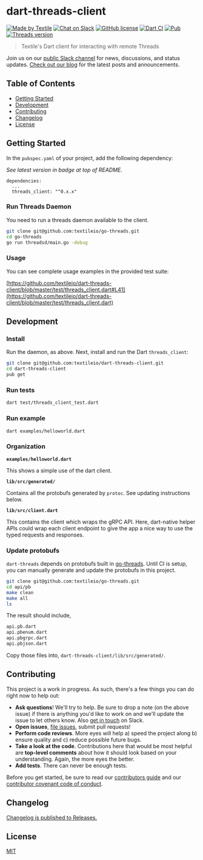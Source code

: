 # dart-threads-client

[![Made by Textile](https://img.shields.io/badge/made%20by-Textile-informational.svg?style=popout-square)](https://textile.io)
[![Chat on Slack](https://img.shields.io/badge/slack-slack.textile.io-informational.svg?style=popout-square)](https://slack.textile.io)
[![GitHub license](https://img.shields.io/github/license/textileio/dart-threads-client.svg?style=popout-square)](./LICENSE)
[![Dart CI](https://github.com/textileio/dart-threads-client/workflows/Dart%20CI/badge.svg?branch=master)](https://github.com/textileio/dart-threads-client/actions?query=workflow%3A%22Dart+CI%22)
[![Pub](https://img.shields.io/pub/v/threads_client.svg)](https://pub.dartlang.org/packages/threads_client)
[![Threads version](https://img.shields.io/badge/dynamic/yaml?color=3527ff&label=Threads&prefix=v&query=packages.threads_client_grpc.version&url=https%3A%2F%2Fraw.githubusercontent.com%2Ftextileio%2Fdart-threads-client%2Fmaster%2Fpubspec.lock)](https://github.com/textileio/go-threads)

> Textile's Dart client for interacting with remote Threads

Join us on our [public Slack channel](https://slack.textile.io/) for news, discussions, and status updates. [Check out our blog](https://medium.com/textileio) for the latest posts and announcements.

## Table of Contents

-   [Getting Started](#getting_started)
-   [Development](#development)
-   [Contributing](#contributing)
-   [Changelog](#changelog)
-   [License](#license)

## Getting Started

In the `pubspec.yaml` of your project, add the following dependency:

_See latest version in badge at top of README._

```
dependencies:
  ...
  threads_client: "^0.x.x"
```

### Run Threads Daemon

You need to run a threads daemon available to the client.

```sh
git clone git@github.com:textileio/go-threads.git
cd go-threads
go run threadsd/main.go -debug
```

### Usage

You can see complete usage examples in the provided test suite:

[https://github.com/textileio/dart-threads-client/blob/master/test/threads_client.dart#L41](https://github.com/textileio/dart-threads-client/blob/master/test/threads_client.dart)

## Development

### Install

Run the daemon, as above. Next, install and run the Dart `threads_client`:

```sh
git clone git@github.com:textileio/dart-threads-client.git
cd dart-threads-client
pub get
```

### Run tests

```sh
dart test/threads_client_test.dart
```

### Run example

```sh
dart examples/helloworld.dart
```

### Organization

**`examples/helloworld.dart`**

This shows a simple use of the dart client.

**`lib/src/generated/`**

Contains all the protobufs generated by `protoc`. See updating instructions below.

**`lib/src/client.dart`**

This contains the client which wraps the gRPC API. Here, dart-native helper APIs could wrap each client endpoint to give the app a nice way to use the typed requests and responses. 

### Update protobufs

`dart-threads` depends on protobufs built in [go-threads](https://github.com/textileio/go-threads). Until CI is setup, you can manually generate and update the protobufs in this project.

```sh
git clone git@github.com:textileio/go-threads.git
cd api/pb
make clean
make all
ls
```

The result should include,

```sh
api.pb.dart
api.pbenum.dart
api.pbgrpc.dart
api.pbjson.dart
```

Copy those files into, `dart-threads-client/lib/src/generated/`.

## Contributing

This project is a work in progress. As such, there's a few things you can do right now to help out:

-   **Ask questions**! We'll try to help. Be sure to drop a note (on the above issue) if there is anything you'd like to work on and we'll update the issue to let others know. Also [get in touch](https://slack.textile.io) on Slack.
-   **Open issues**, [file issues](https://github.com/textileio/dart-threads-client/issues), submit pull requests!
-   **Perform code reviews**. More eyes will help a) speed the project along b) ensure quality and c) reduce possible future bugs.
-   **Take a look at the code**. Contributions here that would be most helpful are **top-level comments** about how it should look based on your understanding. Again, the more eyes the better.
-   **Add tests**. There can never be enough tests.

Before you get started, be sure to read our [contributors guide](./CONTRIBUTING.md) and our [contributor covenant code of conduct](./CODE_OF_CONDUCT.md).

## Changelog

[Changelog is published to Releases.](https://github.com/textileio/js-threads-client/releases)

## License

[MIT](LICENSE)
